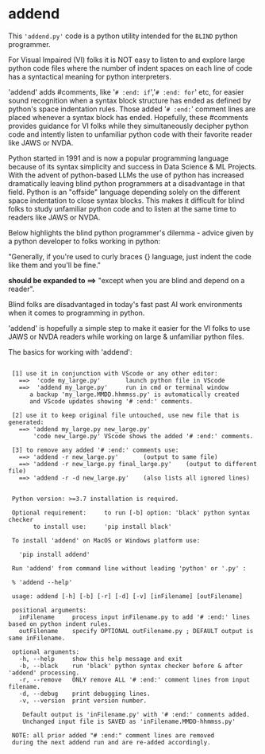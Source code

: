 # addend
 This `'addend.py'` code is a python utility intended for the `BLIND` python programmer.

 For Visual Impaired (VI) folks it is NOT easy to listen to and
 explore large python code files where the number of indent spaces
 on each line of code has a syntactical meaning for python interpreters.

 'addend' adds #comments, like '`# :end: if`','`# :end: for`' etc, for easier 
 sound recognition when a syntax block structure has ended as defined by python's space
 indentation rules. Those added '`# :end:`' comment lines are placed whenever
 a syntax block has ended.  Hopefully, these #comments provides guidance for VI folks
 while they simultaneously decipher python code and intently listen
 to unfamiliar python code with their favorite reader like JAWS or NVDA.

 Python started in 1991 and is now a popular programming language because of
 its syntax simplicity and success in Data Science & ML Projects. 
 With the advent of python-based LLMs the use of python has increased 
 dramatically leaving blind python programmers at a disadvantage in that field.
 Python is an "offside" language depending solely on the different space
 indentation to close syntax blocks. This makes it difficult for
 blind folks to study unfamiliar python code and to listen at the 
 same time to readers like JAWS or NVDA.
 
 Below highlights the blind python programmer's dilemma - advice given
 by a python developer to folks working in python:

 "Generally, if you're used to curly braces {} language, 
  just indent the code like them and you'll be fine." 

  <b>should be expanded to ==></b> "except when you are blind and depend on a reader".

 Blind folks are disadvantaged in today's fast past AI work environments 
 when it comes to programming in python.

 'addend' is hopefully a simple step to make it easier for the VI folks
 to use JAWS or NVDA readers while working on large & unfamiliar python files. 

 The basics for working with 'addend':
<pre><code>
 [1] use it in conjunction with VScode or any other editor:
   ==>  'code my_large.py'       launch python file in VScode
   ==>  'addend my_large.py'     run in cmd or terminal window
      a backup 'my_large.MMDD.hhmmss.py' is automatically created
      and VScode updates showing '# :end:' comments.

 [2] use it to keep original file untouched, use new file that is generated:
   ==> 'addend my_large.py new_large.py'
       'code new_large.py' VScode shows the added '# :end:' comments.

 [3] to remove any added '# :end:' comments use:
   ==> 'addend -r new_large.py'       (output to same file)
   ==> 'addend -r new_large.py final_large.py'    (output to different file)
   ==> 'addend -r -d new_large.py'    (also lists all ignored lines)

 
 Python version: >=3.7 installation is required.

 Optional requirement:     to run [-b] option: 'black' python syntax checker
       to install use:     'pip install black'

 To install 'addend' on MacOS or Windows platform use:

   'pip install addend'

 Run 'addend' from command line without leading 'python' or '.py' :

 % 'addend --help' 

 usage: addend [-h] [-b] [-r] [-d] [-v] [inFilename] [outFilename]

 positional arguments:
   inFilename     process input inFilename.py to add '# :end:' lines based on python indent rules.
   outFilename    specify OPTIONAL outFilename.py ; DEFAULT output is same inFilename.

 optional arguments:
   -h, --help     show this help message and exit
   -b, --black    run 'black' python syntax checker before & after 'addend' processing.
   -r, --remove   ONLY remove ALL '# :end:' comment lines from input filename.
   -d, --debug    print debugging lines.
   -v, --version  print version number.

    Default output is 'inFilename.py' with '# :end:' comments added.
    Unchanged input file is SAVED as 'inFilename.MMDD-hhmmss.py'

 NOTE: all prior added "# :end:" comment lines are removed
 during the next addend run and are re-added accordingly.
</code>
</pre>
 
